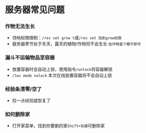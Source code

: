 # 服务器常见问题

### 作物无法生长

* 领地权限限制：`/res set grow t`或`/res set 找到grow权限`
* 服务器季节处于冬天，露天的植物/作物将不会生长 `给作物盖个棚子即可`

### 漏斗不运输物品至容器
* 放置容器时会自动上锁，使用指令`/unlock`将容器解锁
* `/lwc mode nolock` 本次在线放置容器将不会自动上锁

### 经验条清零/空了
* 捡一点经验就恢复了

### 如何删除家
* 打开家菜单，找到你要删的家`Shift+右键`可删除家
